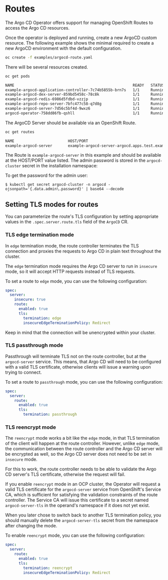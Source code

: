 # Routes

The Argo CD Operator offers support for managing OpenShift Routes to access the Argo CD resources.

Once the operator is deployed and running, create a new ArgoCD custom resource.
The following example shows the minimal required to create a new ArgoCD
environment with the default configuration.

``` bash
oc create -f examples/argocd-route.yaml
```

There will be several resources created.

``` bash
oc get pods
```

``` bash
NAME                                                     READY   STATUS    RESTARTS   AGE
example-argocd-application-controller-7c74b5855b-brn7s   1/1     Running   0          29s
example-argocd-dex-server-859bd5458c-78c8k               1/1     Running   0          29s
example-argocd-redis-6986d5fdbd-vzzjp                    1/1     Running   0          29s
example-argocd-repo-server-7bfc477c58-q7d8g              1/1     Running   0          29s
example-argocd-server-7d56c5bf4d-9wxz6                   1/1     Running   0          29s
argocd-operator-758dd86fb-qshll                          1/1     Running   0          51s
```

The ArgoCD Server should be available via an OpenShift Route.

``` bash
oc get routes
```

``` bash
NAME                        HOST/PORT                                               PATH   SERVICES                 PORT   TERMINATION     WILDCARD
example-argocd-server       example-argocd-server-argocd.apps.test.example.com              example-argocd-server    http   edge/Redirect   None
```

The Route is `example-argocd-server` in this example and should be available at the HOST/PORT value listed. The admin 
password is stored in the `argocd-cluster` secret in the installation namespace:

To get the password for the admin user:

```shell
$ kubectl get secret argocd-cluster -n argocd -ojsonpath='{.data.admin\.password}' | base64 --decode
```

## Setting TLS modes for routes

You can parameterize the route's TLS configuration by setting appropriate values in the `.spec.server.route.tls` field of the `ArgoCD` CR.

### TLS edge termination mode

In `edge` termination mode, the route controller terminates the TLS connection and proxies the requests
to Argo CD in plain text throughout the cluster.

The `edge` termination mode requires the Argo CD server to run in `insecure` mode, so it will accept
HTTP requests instead of TLS requests.

To set a route to `edge` mode, you can use the following configuration:

```yaml
spec:
  server:
    insecure: true
    route:
      enabled: true
      tls:
        termination: edge
        insecureEdgeTerminationPolicy: Redirect
```

Keep in mind that the connection will be unencrypted within your cluster.

### TLS passthrough mode

Passthrough will terminate TLS not on the route controller, but at the `argocd-server` service. This means,
that Argo CD will need to be configured with a valid TLS certificate, otherwise clients will issue
a warning upon trying to connect.

To set a route to `passthrough` mode, you can use the following configuration:

```yaml
spec:
  server:
    route:
      enabled: true
      tls:
        termination: passthrough
```

### TLS reencrypt mode

The `reencrypt` mode works a bit like the `edge` mode, in that TLS termination of the client
will happen at the route controller. However, unlike `edge` mode, the communication between
the route controller and the Argo CD server will be encrypted as well, so the Argo CD server
does not need to be set in `insecure` mode.

For this to work, the route controller needs to be able to validate the Argo CD server's TLS
certificate, otherwise the request will fail.

If you enable `reencrypt` mode in an OCP cluster, the Operator will request a valid TLS
certificate for the `argocd-server` service from OpenShift's Service CA, which is sufficient
for satisfying the validation constraints of the route controller. The Service CA will issue
this certificate to a secret named `argocd-server-tls` in the operand's namespace if it does
not yet exist.

When you later chose to switch back to another TLS termination policy, you should manually
delete the `argocd-server-tls` secret from the namespace after changing the mode.

To enable `reencrypt` mode, you can use the following configuration:

```yaml
spec:
  server:
    route:
      enabled: true
      tls:
        termination: reencrypt
        insecureEdgeTerminationPolicy: Redirect
```


